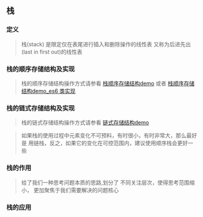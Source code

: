 ## 栈

### 定义
> 栈(stack) 是限定仅在表尾进行插入和删除操作的线性表
又称为后进先出(last in first out)的线性表

### 栈的顺序存储结构及实现

> 栈的顺序存储结构操作方式请参看 [栈顺序存储结构demo](demo/linear_stack.js)
或者 [栈顺序存储结构demo_es6 类实现](demo/linear_stack_es6.js)

### 栈的链式存储结构及实现

> 栈的链式存储结构操作方式请参看 [链式存储结构demo](demo/chain_stack.js)

> 如果栈的使用过程中元素变化不可预料，有时很小，有时非常大，那么最好是
用链栈，反之，如果它的变化在可控范围内，建议使用顺序栈会更好一些
### 栈的作用
> 给了我们一种思考问题本质的思路,划分了
不同关注层次，使得思考范围缩小，
更加聚焦于我们需要解决的问题核心

### 栈的应用
